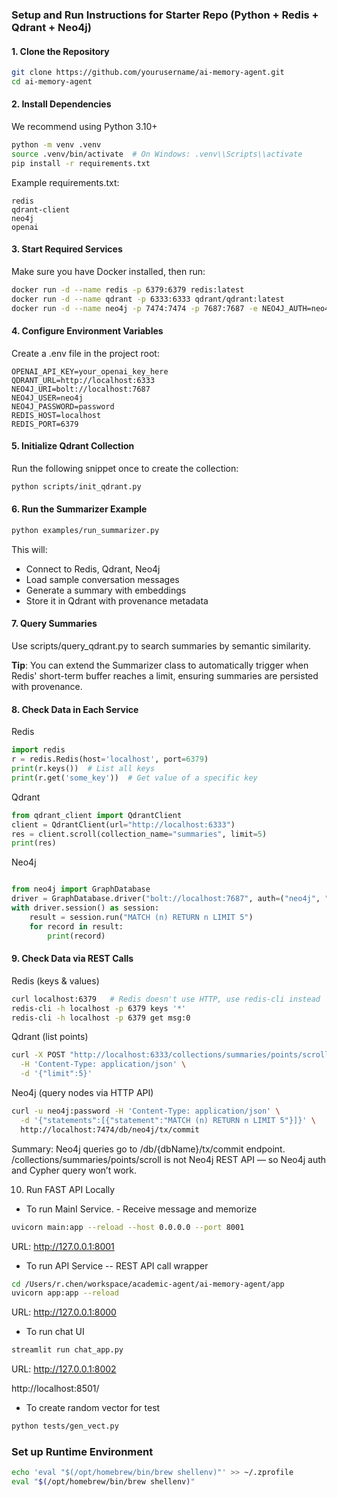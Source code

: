 ### Setup and Run Instructions for Starter Repo (Python + Redis + Qdrant + Neo4j)

#### 1. Clone the Repository
   
```bash
git clone https://github.com/yourusername/ai-memory-agent.git
cd ai-memory-agent
```


#### 2. Install Dependencies

We recommend using Python 3.10+

```bash
python -m venv .venv
source .venv/bin/activate  # On Windows: .venv\\Scripts\\activate
pip install -r requirements.txt
```

Example requirements.txt:
```text
redis
qdrant-client
neo4j
openai
```

#### 3. Start Required Services

Make sure you have Docker installed, then run:

```bash
docker run -d --name redis -p 6379:6379 redis:latest
docker run -d --name qdrant -p 6333:6333 qdrant/qdrant:latest
docker run -d --name neo4j -p 7474:7474 -p 7687:7687 -e NEO4J_AUTH=neo4j/password neo4j:latest
```

#### 4. Configure Environment Variables

Create a .env file in the project root:

```text
OPENAI_API_KEY=your_openai_key_here
QDRANT_URL=http://localhost:6333
NEO4J_URI=bolt://localhost:7687
NEO4J_USER=neo4j
NEO4J_PASSWORD=password
REDIS_HOST=localhost
REDIS_PORT=6379
```


#### 5. Initialize Qdrant Collection

Run the following snippet once to create the collection:
```bash
python scripts/init_qdrant.py
```


#### 6. Run the Summarizer Example

```bash
python examples/run_summarizer.py
```

This will:

- Connect to Redis, Qdrant, Neo4j
- Load sample conversation messages
- Generate a summary with embeddings
- Store it in Qdrant with provenance metadata


#### 7. Query Summaries

Use scripts/query_qdrant.py to search summaries by semantic similarity.


**Tip**: You can extend the Summarizer class to automatically trigger when Redis' short-term buffer reaches a limit, ensuring summaries are persisted with provenance.


#### 8. Check Data in Each Service

Redis

```python
import redis
r = redis.Redis(host='localhost', port=6379)
print(r.keys())  # List all keys
print(r.get('some_key'))  # Get value of a specific key
```

Qdrant

```python
from qdrant_client import QdrantClient
client = QdrantClient(url="http://localhost:6333")
res = client.scroll(collection_name="summaries", limit=5)
print(res)
```

Neo4j

```python

from neo4j import GraphDatabase
driver = GraphDatabase.driver("bolt://localhost:7687", auth=("neo4j", "password"))
with driver.session() as session:
    result = session.run("MATCH (n) RETURN n LIMIT 5")
    for record in result:
        print(record)
```

#### 9. Check Data via REST Calls


Redis (keys & values)

```bash
curl localhost:6379   # Redis doesn't use HTTP, use redis-cli instead
redis-cli -h localhost -p 6379 keys '*'
redis-cli -h localhost -p 6379 get msg:0
```

Qdrant (list points)

```bash
curl -X POST "http://localhost:6333/collections/summaries/points/scroll" \
  -H 'Content-Type: application/json' \
  -d '{"limit":5}'
```

Neo4j (query nodes via HTTP API)

```bash
curl -u neo4j:password -H 'Content-Type: application/json' \
  -d '{"statements":[{"statement":"MATCH (n) RETURN n LIMIT 5"}]}' \
  http://localhost:7474/db/neo4j/tx/commit
```

Summary:
Neo4j queries go to /db/{dbName}/tx/commit endpoint.
/collections/summaries/points/scroll is not Neo4j REST API — so Neo4j auth and Cypher query won’t work.


10. Run FAST API Locally


- To run MainI Service. - Receive message and memorize

```bash
uvicorn main:app --reload --host 0.0.0.0 --port 8001

```

URL: http://127.0.0.1:8001


- To run API Service -- REST API call wrapper

```bash
cd /Users/r.chen/workspace/academic-agent/ai-memory-agent/app
uvicorn app:app --reload
```

URL: http://127.0.0.1:8000


- To run chat UI

```bash
streamlit run chat_app.py
```

URL: http://127.0.0.1:8002

http://localhost:8501/

- To create random vector for test

```bash
python tests/gen_vect.py
```

### Set up Runtime Environment

```bash
echo 'eval "$(/opt/homebrew/bin/brew shellenv)"' >> ~/.zprofile
eval "$(/opt/homebrew/bin/brew shellenv)"
```

